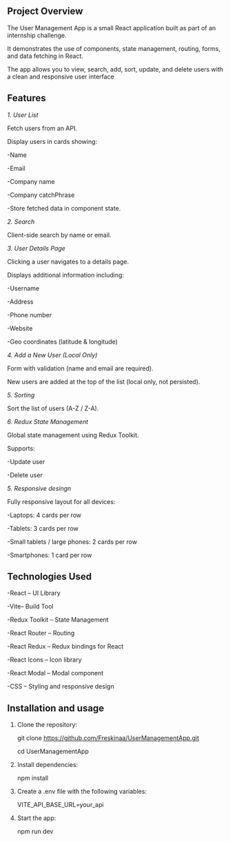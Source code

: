 ## **Project Overview**

The User Management App is a small React application built as part of an internship challenge.

It demonstrates the use of components, state management, routing, forms, and data fetching in React.

The app allows you to view, search, add, sort, update, and delete users with a clean and responsive user interface

## **Features**

*1. User List*

Fetch users from an API.

Display users in cards showing:

-Name

-Email

-Company name

-Company catchPhrase

-Store fetched data in component state.

*2. Search*

Client-side search by name or email.

*3. User Details Page*

Clicking a user navigates to a details page.

Displays additional information including:

-Username

-Address

-Phone number

-Website

-Geo coordinates (latitude & longitude)

*4. Add a New User (Local Only)*

Form with validation (name and email are required).

New users are added at the top of the list (local only, not persisted).

*5. Sorting*

Sort the list of users (A-Z / Z-A).

*6. Redux State Management* 

Global state management using Redux Toolkit.

Supports:

-Update user

-Delete user

*5. Responsive desingn*

Fully responsive layout for all devices:

-Laptops: 4 cards per row

-Tablets: 3 cards per row

-Small tablets / large phones: 2 cards per row

-Smartphones: 1 card per row

## **Technologies Used**

-React – UI Library

-Vite– Build Tool

-Redux Toolkit – State Management

-React Router – Routing

-React Redux – Redux bindings for React

-React Icons – Icon library

-React Modal – Modal component

-CSS – Styling and responsive design


## **Installation and usage**

1. Clone the repository:
   
   git clone https://github.com/Freskinaa/UserManagementApp.git
   
   cd UserManagementApp

3. Install dependencies:

   npm install

4. Create a .env file with the following variables:

   VITE_API_BASE_URL=your_api

5. Start the app:

   npm run dev



   
